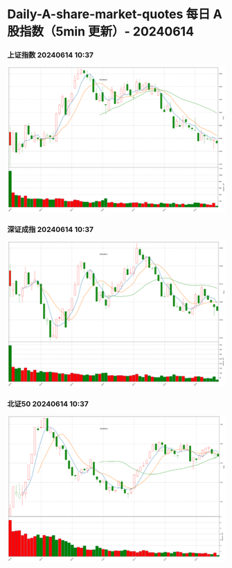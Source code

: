 
# Daily-A-share-market-quotes 每日 A 股指数（5min 更新）- 20240614

### 上证指数 20240614 10:37
![](./fig/2024/6/20240614-sh000001.png)

### 深证成指 20240614 10:37
![](./fig/2024/6/20240614-sz399001.png)

### 北证50 20240614 10:37
![](./fig/2024/6/20240614-bj899050.png)
